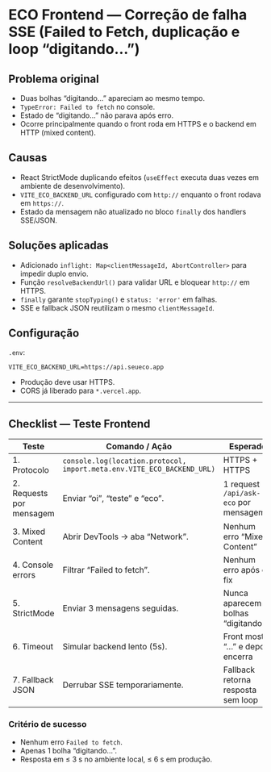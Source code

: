 # ECO Frontend — Correção de falha SSE (Failed to Fetch, duplicação e loop “digitando…”)

## Problema original

- Duas bolhas “digitando…” apareciam ao mesmo tempo.
- `TypeError: Failed to fetch` no console.
- Estado de “digitando…” não parava após erro.
- Ocorre principalmente quando o front roda em HTTPS e o backend em HTTP (mixed content).

## Causas

- React StrictMode duplicando efeitos (`useEffect` executa duas vezes em ambiente de desenvolvimento).
- `VITE_ECO_BACKEND_URL` configurado com `http://` enquanto o front rodava em `https://`.
- Estado da mensagem não atualizado no bloco `finally` dos handlers SSE/JSON.

## Soluções aplicadas

- Adicionado `inflight: Map<clientMessageId, AbortController>` para impedir duplo envio.
- Função `resolveBackendUrl()` para validar URL e bloquear `http://` em HTTPS.
- `finally` garante `stopTyping()` e `status: 'error'` em falhas.
- SSE e fallback JSON reutilizam o mesmo `clientMessageId`.

## Configuração

`.env`:

```
VITE_ECO_BACKEND_URL=https://api.seueco.app
```

- Produção deve usar HTTPS.
- CORS já liberado para `*.vercel.app`.

---

## Checklist — Teste Frontend

| Teste | Comando / Ação | Esperado |
| --- | --- | --- |
| 1. Protocolo | `console.log(location.protocol, import.meta.env.VITE_ECO_BACKEND_URL)` | HTTPS + HTTPS |
| 2. Requests por mensagem | Enviar “oi”, “teste” e “eco”. | 1 request `/api/ask-eco` por mensagem |
| 3. Mixed Content | Abrir DevTools → aba “Network”. | Nenhum erro “Mixed Content” |
| 4. Console errors | Filtrar “Failed to fetch”. | Nenhum erro após o fix |
| 5. StrictMode | Enviar 3 mensagens seguidas. | Nunca aparecem 2 bolhas “digitando…” |
| 6. Timeout | Simular backend lento (5s). | Front mostra “…” e depois encerra |
| 7. Fallback JSON | Derrubar SSE temporariamente. | Fallback retorna resposta sem loop |

### Critério de sucesso

- Nenhum erro `Failed to fetch`.
- Apenas 1 bolha “digitando…”.
- Resposta em ≤ 3 s no ambiente local, ≤ 6 s em produção.
